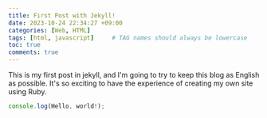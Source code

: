 ```yaml
---
title: First Post with Jekyll!
date: 2023-10-24 22:34:27 +09:00
categories: [Web, HTML]
tags: [html, javascript]     # TAG names should always be lowercase
toc: true
comments: true
---
```


This is my first post in jekyll, and I'm going to try to keep this blog as English as possible. It's so exciting to have the experience of creating my own site using Ruby.


```javascript
console.log(Hello, world!);
```